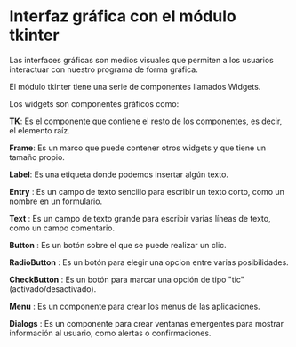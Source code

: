 # Interfaz gráfica con el módulo tkinter

Las interfaces gráficas son medios visuales que permiten a los usuarios interactuar con nuestro programa de forma gráfica.

El módulo tkinter tiene una serie de componentes llamados Widgets.

Los widgets son componentes gráficos como:

**TK**: Es el componente que contiene el resto de los componentes, es decir, el elemento raíz.

**Frame**: Es un marco que puede contener otros widgets y que tiene un tamaño propio.

**Label**: Es una etiqueta donde podemos insertar algún texto.

**Entry** : Es un campo de texto sencillo para escribir un texto corto, como un nombre en un formulario.

**Text** : Es un campo de texto grande para escribir varias líneas de texto, como un campo comentario.

**Button** : Es un botón sobre el que se puede realizar un clic.

**RadioButton** : Es un botón para elegir una opcion entre varias posibilidades.

**CheckButton** : Es un botón para marcar una opción de tipo "tic"(activado/desactivado).

**Menu** : Es un componente para crear los menus de las aplicaciones.

**Dialogs** : Es un componente para crear ventanas emergentes para mostrar información al usuario, como alertas o confirmaciones.
